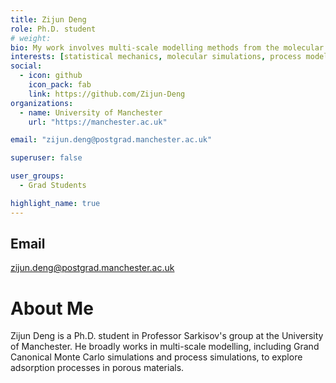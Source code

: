 ```yaml
---
title: Zijun Deng
role: Ph.D. student
# weight: 
bio: My work involves multi-scale modelling methods from the molecular level to the industrial process level.
interests: [statistical mechanics, molecular simulations, process modeling, data driven machine learning]
social:
  - icon: github
    icon_pack: fab
    link: https://github.com/Zijun-Deng
organizations:
  - name: University of Manchester
    url: "https://manchester.ac.uk"

email: "zijun.deng@postgrad.manchester.ac.uk"

superuser: false

user_groups:
  - Grad Students

highlight_name: true
---
```

## Email
zijun.deng@postgrad.manchester.ac.uk

# About Me
Zijun Deng is a Ph.D. student in Professor Sarkisov's group at the University of Manchester. He broadly works in multi-scale modelling, including Grand Canonical Monte Carlo simulations and process simulations, to explore adsorption processes in porous materials.
